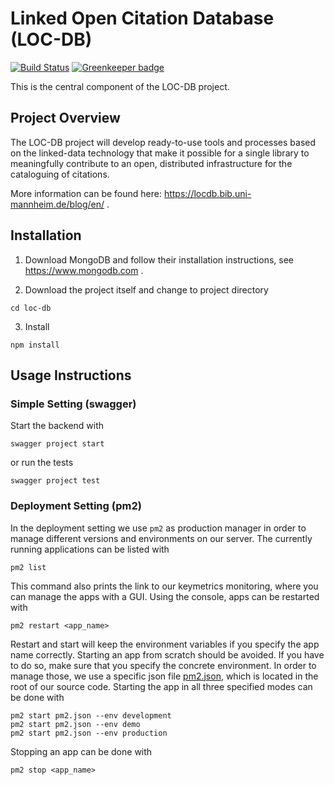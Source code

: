 # Linked Open Citation Database (LOC-DB)

[![Build Status](https://travis-ci.org/locdb/loc-db.svg?branch=master)](https://travis-ci.org/locdb/loc-db)
[![Greenkeeper badge](https://badges.greenkeeper.io/locdb/loc-db.svg)](https://greenkeeper.io/)

This is the central component of the LOC-DB project.

## Project Overview
The LOC-DB project will develop ready-to-use tools and processes based on the linked-data technology that make it possible for a single library to meaningfully contribute to an open, distributed infrastructure for the cataloguing of citations.

More information can be found here: https://locdb.bib.uni-mannheim.de/blog/en/ .

## Installation

1. Download MongoDB and follow their installation instructions, see https://www.mongodb.com .

2. Download the project itself and change to project directory
```
cd loc-db
```

3. Install
```
npm install
```

## Usage Instructions

### Simple Setting (swagger)

Start the backend with
```
swagger project start
```
or run the tests
```
swagger project test
```

### Deployment Setting (pm2)

In the deployment setting we use `pm2` as production manager in order to manage different versions and environments on our server. The currently running applications can be listed with
```
pm2 list
```
This command also prints the link to our keymetrics monitoring, where you can manage the apps with a GUI.
Using the console, apps can be restarted with
```
pm2 restart <app_name>
```
Restart and start will keep the environment variables if you specify the app name correctly. Starting an app from scratch should be avoided. If you have to do so, make sure that you specify the concrete environment. In order to manage those, we use a specific json file [pm2.json](pm2.json), which is located in the root of our source code. Starting the app in all three specified modes can be done with
```
pm2 start pm2.json --env development
pm2 start pm2.json --env demo
pm2 start pm2.json --env production
```
Stopping an app can be done with
```
pm2 stop <app_name>
```
